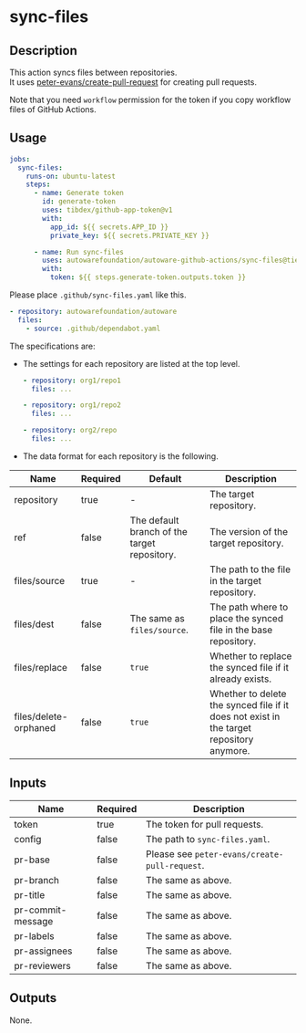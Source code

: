 # sync-files

## Description

This action syncs files between repositories.  
It uses [peter-evans/create-pull-request](https://github.com/peter-evans/create-pull-request/) for creating pull requests.

Note that you need `workflow` permission for the token if you copy workflow files of GitHub Actions.

## Usage

```yaml
jobs:
  sync-files:
    runs-on: ubuntu-latest
    steps:
      - name: Generate token
        id: generate-token
        uses: tibdex/github-app-token@v1
        with:
          app_id: ${{ secrets.APP_ID }}
          private_key: ${{ secrets.PRIVATE_KEY }}

      - name: Run sync-files
        uses: autowarefoundation/autoware-github-actions/sync-files@tier4/proposal
        with:
          token: ${{ steps.generate-token.outputs.token }}
```

Please place `.github/sync-files.yaml` like this.

```yaml
- repository: autowarefoundation/autoware
  files:
    - source: .github/dependabot.yaml
```

The specifications are:

- The settings for each repository are listed at the top level.

  ```yaml
  - repository: org1/repo1
    files: ...

  - repository: org1/repo2
    files: ...

  - repository: org2/repo
    files: ...
  ```

- The data format for each repository is the following.

| Name                  | Required | Default                                      | Description                                                                              |
| --------------------- | -------- | -------------------------------------------- | ---------------------------------------------------------------------------------------- |
| repository            | true     | -                                            | The target repository.                                                                   |
| ref                   | false    | The default branch of the target repository. | The version of the target repository.                                                    |
| files/source          | true     | -                                            | The path to the file in the target repository.                                           |
| files/dest            | false    | The same as `files/source`.                  | The path where to place the synced file in the base repository.                          |
| files/replace         | false    | `true`                                       | Whether to replace the synced file if it already exists.                                 |
| files/delete-orphaned | false    | `true`                                       | Whether to delete the synced file if it does not exist in the target repository anymore. |

## Inputs

| Name              | Required | Description                                   |
| ----------------- | -------- | --------------------------------------------- |
| token             | true     | The token for pull requests.                  |
| config            | false    | The path to `sync-files.yaml`.                |
| pr-base           | false    | Please see `peter-evans/create-pull-request`. |
| pr-branch         | false    | The same as above.                            |
| pr-title          | false    | The same as above.                            |
| pr-commit-message | false    | The same as above.                            |
| pr-labels         | false    | The same as above.                            |
| pr-assignees      | false    | The same as above.                            |
| pr-reviewers      | false    | The same as above.                            |

## Outputs

None.

